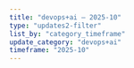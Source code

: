 ```yaml
---
title: "devops+ai — 2025-10"
type: "updates2-filter"
list_by: "category_timeframe"
update_category: "devops+ai"
timeframe: "2025-10"
---
```

